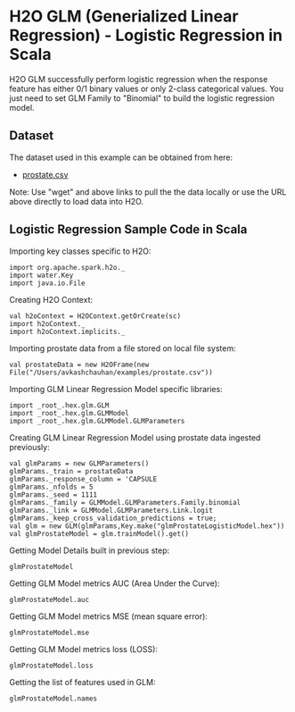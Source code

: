 # H2O GLM (Generialized Linear Regression) - Logistic Regression in Scala # 

H2O GLM successfully perform logistic regression when the response feature has either 0/1 binary values or only 2-class categorical values. You just need to set GLM Family to "Binomial" to build the logistic regression model. 

## Dataset ##
The dataset used in this example can be obtained from here:
 - [prostate.csv](https://raw.githubusercontent.com/Avkash/mldl/master/data/prostate.csv)

Note: Use "wget" and above links to pull the the data locally or use the URL above directly to load data into H2O.
  
## Logistic Regression Sample Code in Scala ##

Importing key classes specific to H2O:
```
import org.apache.spark.h2o._
import water.Key
import java.io.File
```

Creating H2O Context:
```
val h2oContext = H2OContext.getOrCreate(sc)
import h2oContext._
import h2oContext.implicits._
```

Importing prostate data from a file stored on local file system:
```
val prostateData = new H2OFrame(new File("/Users/avkashchauhan/examples/prostate.csv"))
```

Importing GLM Linear Regression Model specific libraries:
```
import _root_.hex.glm.GLM
import _root_.hex.glm.GLMModel
import _root_.hex.glm.GLMModel.GLMParameters
```

Creating GLM Linear Regression Model using prostate data ingested previously:
```
val glmParams = new GLMParameters()
glmParams._train = prostateData
glmParams._response_column = 'CAPSULE
glmParams._nfolds = 5
glmParams._seed = 1111
glmParams._family = GLMModel.GLMParameters.Family.binomial
glmParams._link = GLMModel.GLMParameters.Link.logit
glmParams._keep_cross_validation_predictions = true;
val glm = new GLM(glmParams,Key.make("glmProstateLogisticModel.hex"))
val glmProstateModel = glm.trainModel().get()
```

Getting Model Details built in previous step:
```
glmProstateModel
```
Getting GLM Model metrics AUC (Area Under the Curve):
```
glmProstateModel.auc
```

Getting GLM Model metrics MSE (mean square error):
```
glmProstateModel.mse
```

Getting GLM Model metrics loss (LOSS):
```
glmProstateModel.loss
```

Getting the list of features used in GLM:
```
glmProstateModel.names
```

